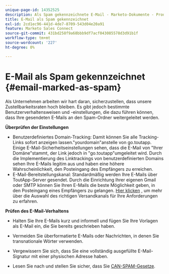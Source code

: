 ```yaml
---
unique-page-id: 14352525
description: Als Spam gekennzeichnete E-Mail - Marketo-Dokumente - Produktdokumentation
title: E-Mail als Spam gekennzeichnet
exl-id: 2cd1ec96-441d-4de7-8709-543d04e20a91
feature: Marketo Sales Connect
source-git-commit: 431bd258f9a68bbb9df7acf043085578d3d91b1f
workflow-type: tm+mt
source-wordcount: '227'
ht-degree: 0%

---
```


# E-Mail als Spam gekennzeichnet {#email-marked-as-spam}

Als Unternehmen arbeiten wir hart daran, sicherzustellen, dass unsere Zustellbarkeitsraten hoch bleiben. Es gibt jedoch bestimmte Benutzerverhaltensweisen und -einstellungen, die dazu führen können, dass Ihre gesendeten E-Mails an den Spam-Ordner weitergeleitet werden.

**Überprüfen der Einstellungen**

* Benutzerdefiniertes Domain-Tracking: Damit können Sie alle Tracking-Links sofort anzeigen lassen.&quot;yourdomain&quot;anstelle von go.toutapp. Einige E-Mail-Sicherheitseinstellungen sehen, dass die E-Mail von &quot;Ihrer Domäne&quot;stammt, der Link jedoch in &quot;go.toutapp&quot;umgeleitet wird. Durch die Implementierung des Linktrackings von benutzerdefinierten Domains sehen Ihre E-Mails legitim aus und haben eine höhere Wahrscheinlichkeit, den Posteingang des Empfängers zu erreichen.
* E-Mail-Bereitstellungskanal: Standardmäßig werden Ihre E-Mails über ToutApp-Server gesendet. Durch die Einrichtung Ihrer eigenen Gmail oder SMTP können Sie Ihren E-Mails die beste Möglichkeit geben, in den Posteingang eines Empfängers zu gelangen. [Hier klicken](https://nation.marketo.com/docs/DOC-5080) , um mehr über die Auswahl des richtigen Versandkanals für Ihre Anforderungen zu erfahren.

**Prüfen des E-Mail-Verhaltens**

* Halten Sie Ihre E-Mails kurz und informell und fügen Sie Ihre Vorlagen als E-Mail ein, die Sie bereits geschrieben haben.

* Vermeiden Sie überformatierte E-Mails oder Nachrichten, in denen Sie transnationale Wörter verwenden.

* Vergewissern Sie sich, dass Sie eine vollständig ausgefüllte E-Mail-Signatur mit einer physischen Adresse haben.

* Lesen Sie nach und stellen Sie sicher, dass Sie [CAN-SPAM-Gesetze](https://www.ftc.gov/tips-advice/business-center/guidance/can-spam-act-compliance-guide-business).
